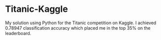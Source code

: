# Titanic-Kaggle
My solution using Python for the Titanic competition on Kaggle. I achieved 0.78947 classification accuracy which placed me in the top 35% on the leaderboard.
